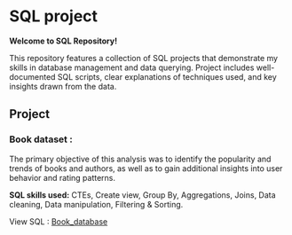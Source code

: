 # SQL project

**Welcome to SQL Repository!**

This repository features a collection of SQL projects that demonstrate my skills in database management and data querying. Project includes well-documented SQL scripts, clear explanations of techniques used, and key insights drawn from the data.

## Project

### Book dataset :

The primary objective of this analysis was to identify the popularity and trends of books and authors, as well as to gain additional insights into user behavior and rating patterns.

**SQL skills used:** CTEs, Create view, Group By, Aggregations, Joins, Data cleaning, Data manipulation, Filtering & Sorting.

View SQL : [Book_database](./Book_database/Book_query.sql)
